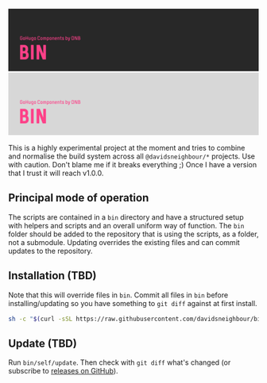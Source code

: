 ![hugo-bin](.github/github-card-dark.png#gh-dark-mode-only)
![hugo-bin](.github/github-card-light.png#gh-light-mode-only)

This is a highly experimental project at the moment and tries to combine and normalise the build system across all `@davidsneighbour/*` projects. Use with caution. Don't blame me if it breaks everything ;) Once I have a version that I trust it will reach v1.0.0.

## Principal mode of operation

The scripts are contained in a `bin` directory and have a structured setup with helpers and scripts and an overall uniform way of function. The `bin` folder should be added to the repository that is using the scripts, as a folder, not a submodule. Updating overrides the existing files and can commit updates to the repository.

## Installation (TBD)

Note that this will override files in `bin`. Commit all files in `bin` before installing/updating so you have something to `git diff` against at first install.

```bash
sh -c "$(curl -sSL https://raw.githubusercontent.com/davidsneighbour/binaries/main/install)"
```

## Update (TBD)

Run `bin/self/update`. Then check with `git diff` what's changed (or subscribe to [releases on GitHub](https://github.com/davidsneighbour/binaries/releases)).
